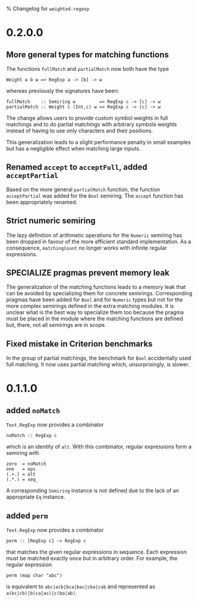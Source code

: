 % Changelog for `weighted-regexp`

# 0.2.0.0

## More general types for matching functions

The functions `fullMatch` and `partialMatch` now both have the type

    Weight a b w => RegExp a -> [b] -> w

whereas previously the signatures have been:

    fullMatch    :: Semiring w         => RegExp c -> [c] -> w
    partialMatch :: Weight c (Int,c) w => RegExp c -> [c] -> w

The change allows users to provide custom symbol weights in full
matchings and to do partial matchings with arbitrary symbols weights
instead of having to use only characters and their positions.

This generalization leads to a slight performance penalty in small
examples but has a negligible effect when matching large inputs.

## Renamed `accept` to `acceptFull`, added `acceptPartial`

Based on the more general `partialMatch` function, the function
`acceptPartial` was added for the `Bool` semiring. The `accept`
function has been appropriately renamed.

## Strict numeric semiring

The lazy definition of arithmetic operations for the `Numeric`
semiring has been dropped in favour of the more efficient
standard implementation. As a consequence, `matchingCount` no
longer works with infinite regular expressions.

## SPECIALIZE pragmas prevent memory leak

The generalization of the matching functions leads to a memory
leak that can be avoided by specializing them for concrete
semirings. Corresponding pragmas have been added for `Bool` and
for `Numeric` types but not for the more complex semirings defined
in the extra matching modules. It is unclear what is the best way
to specialize them too because the pragma must be placed in the
module where the matching functions are defined but, there, not
all semirings are in scope.

## Fixed mistake in Criterion benchmarks

In the group of partial matchings, the benchmark for `Bool`
accidentally used full matching. It now uses partial matching which,
unsurprisingly, is slower.

# 0.1.1.0

## added `noMatch`

`Text.RegExp` now provides a combinator

    noMatch :: RegExp c

which is an identity of `alt`. With this combinator, regular
expressions form a semiring with

    zero  = noMatch
    one   = eps
    (.+.) = alt
    (.*.) = seq_

A corresponding `Semiring` instance is not defined due to the lack of
an appropriate `Eq` instance.

## added `perm`

`Text.RegExp` now provides a combinator

    perm :: [RegExp c] -> RegExp c

that matches the given regular expressions in sequence. Each
expression must be matched exactly once but in arbitrary order. For
example, the regular expression

    perm (map char "abc")

is equivalent to `abc|acb|bca|bac|cba|cab` and represented as
`a(bc|cb)|b(ca|ac)|c(ba|ab)`.

